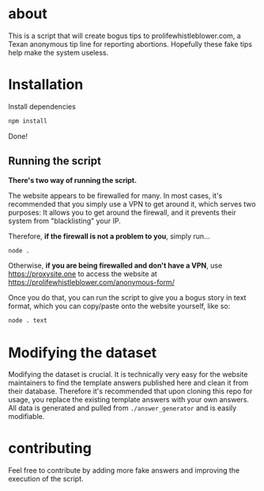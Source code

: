 # about
This is a script that will create bogus tips to prolifewhistleblower.com, a Texan anonymous tip line for reporting abortions. Hopefully these fake tips help make the system useless.

# Installation
Install dependencies
```sh
npm install
```

Done!

## Running the script
**There's two way of running the script.**

The website appears to be firewalled for many. In most cases, it's recommended that you simply use a VPN to get around it, which serves two purposes: It allows you to get around the firewall, and it prevents their system from "blacklisting" your IP. 

Therefore, **if the firewall is not a problem to you**, simply run...
```sh
node .
```

Otherwise, **if you are being firewalled and don't have a VPN**, use https://proxysite.one to access the website at https://prolifewhistleblower.com/anonymous-form/

Once you do that, you can run the script to give you a bogus story in text format, which you can copy/paste onto the website yourself, like so:

```sh
node . text
```

# Modifying the dataset
Modifying the dataset is crucial. It is technically very easy for the website maintainers to find the template answers published here and clean it from their database.
Therefore it's recommended that upon cloning this repo for usage, you replace the existing template answers with your own answers.
All data is generated and pulled from `./answer_generator` and is easily modifiable.

# contributing
Feel free to contribute by adding more fake answers and improving the execution of the script.

